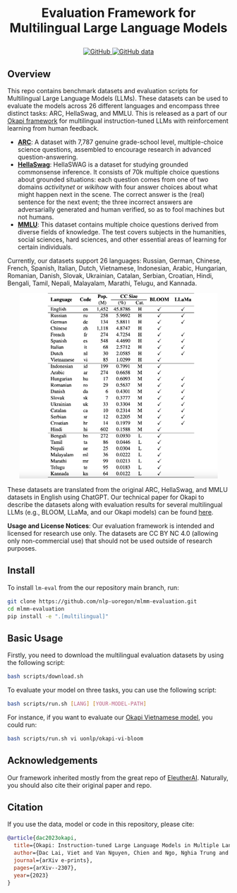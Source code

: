 <h1 align="center"> <p> Evaluation Framework for Multilingual Large Language Models </p></h1>

<div align="center">
    <a href="https://github.com/nlp-uoregon/mlmm-evaluation/blob/main/LICENSE">
        <img alt="GitHub" src="https://img.shields.io/badge/Code%20License-Apache_2.0-green.svg">
    </a>
    <a href="https://github.com/nlp-uoregon/mlmm-evaluation/blob/main/DATA_LICENSE">
        <img alt="GitHub data" src="https://img.shields.io/badge/Data%20License-CC%20By%20NC%204.0-red.svg">
    </a>
</div>

## Overview

This repo contains benchmark datasets and evaluation scripts for Multilingual Large Language Models (LLMs). These datasets can be used to evaluate the models across 26 different languages and encompass three distinct tasks: ARC, HellaSwag, and MMLU. This is released as a part of our [Okapi framework](https://github.com/nlp-uoregon/Okapi) for multilingual instruction-tuned LLMs with reinforcement learning from human feedback.


- [**ARC**](https://allenai.org/data/arc): A dataset with 7,787 genuine grade-school level, multiple-choice science questions, assembled to encourage research in advanced question-answering.
- [**HellaSwag**](https://allenai.org/data/hellaswag): HellaSWAG is a dataset for studying grounded commonsense inference. It consists of 70k multiple choice questions about grounded situations: each question comes from one of two domains *activitynet* or *wikihow* with four answer choices about what might happen next in the scene. The correct answer is the (real) sentence for the next event; the three incorrect answers are adversarially generated and human verified, so as to fool machines but not humans.
- [**MMLU**](https://arxiv.org/pdf/2009.03300.pdf): This dataset contains multiple choice questions derived from diverse fields of knowledge. The test covers subjects in the humanities, social sciences, hard sciences, and other essential areas of learning for certain individuals.

Currently, our datasets support 26 languages: Russian, German, Chinese, French, Spanish, Italian, Dutch, Vietnamese, Indonesian, Arabic, Hungarian, Romanian, Danish, Slovak, Ukrainian, Catalan, Serbian, Croatian, Hindi, Bengali, Tamil, Nepali, Malayalam, Marathi, Telugu, and Kannada. 

<p align="center">
<img src="assets/Okapi_Languages.png" width="450"/>
</p>

These datasets are translated from the original ARC, HellaSwag, and MMLU datasets in English using ChatGPT. Our technical paper for Okapi to describe the datasets along with evaluation results for several multilingual LLMs (e.g., BLOOM, LLaMa, and our Okapi models) can be found [here](https://arxiv.org/pdf/2307.16039.pdf).

**Usage and License Notices**: Our evaluation framework is intended and licensed for research use only. The datasets are CC BY NC 4.0 (allowing only non-commercial use) that should not be used outside of research purposes.

## Install

To install `lm-eval` from the our repository main branch, run:

```bash
git clone https://github.com/nlp-uoregon/mlmm-evaluation.git
cd mlmm-evaluation
pip install -e ".[multilingual]"
```

## Basic Usage
Firstly, you need to download the multilingual evaluation datasets by using the following script:
```bash
bash scripts/download.sh
```

To evaluate your model on three tasks, you can use the following script:
```bash
bash scripts/run.sh [LANG] [YOUR-MODEL-PATH]
```

For instance, if you want to evaluate our [Okapi Vietnamese model](https://huggingface.co/uonlp/okapi-vi-bloom), you could run:
```bash
bash scripts/run.sh vi uonlp/okapi-vi-bloom
```

## Acknowledgements
Our framework inherited mostly from the great repo of [EleutherAI](https://github.com/EleutherAI/lm-evaluation-harness). Naturally, you should also cite their original paper and repo.

## Citation
If you use the data, model or code in this repository, please cite:

```bibtex
@article{dac2023okapi,
  title={Okapi: Instruction-tuned Large Language Models in Multiple Languages with Reinforcement Learning from Human Feedback},
  author={Dac Lai, Viet and Van Nguyen, Chien and Ngo, Nghia Trung and Nguyen, Thuat and Dernoncourt, Franck and Rossi, Ryan A and Nguyen, Thien Huu},
  journal={arXiv e-prints},
  pages={arXiv--2307},
  year={2023}
}
```